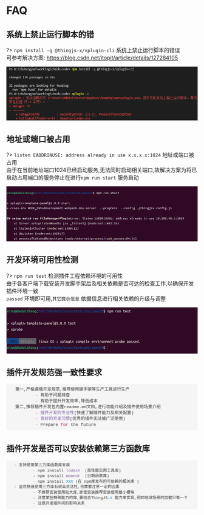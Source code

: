 # FAQ

## 系统上禁止运行脚本的错
?> `npm install -g @thingjs-x/xplugin-cli` 系统上禁止运行脚本的错误         
可参考解决方案: https://blog.csdn.net/itopit/article/details/127284105

![系统上禁止运行脚本的错误](./resources/faq/1.系统禁止运行脚本.png "系统禁止运行脚本")



## 地址或端口被占用
?> `listen EADDRINUSE: address already in use x.x.x.x:1024` 地址或端口被占用         
由于在当前地址端口1024已经启动服务,无法同时启动相关端口,故解决方案为将已启动占用端口的服务停止在进行`npm run start` 服务启动

![地址或端口被占用](./resources/faq/2.地址或端口被占用.png "地址或端口被占用")

## 开发环境可用性检测
?> `npm run test`  检测插件工程依赖环境的可用性         
由于各客户端下载安装开发脚手架后及相关依赖是否可达的检查工作,以确保开发插件环境一致     
`passed` 环境即可用,`其它提示信息` 依据信息进行相关依赖的升级与调整

![开发环境可用性检测](./resources/faq/3.环境检查.png "开发环境可用性检测")

## 插件开发规范强一致性要求
![强一致性要求](./resources/faq/4.强一致性要求.png "强一致性要求")

## 插件开发是否可以安装依赖第三方函数库
![第三方函数库](./resources/faq/5.第三方函数库.png "第三方函数库")

